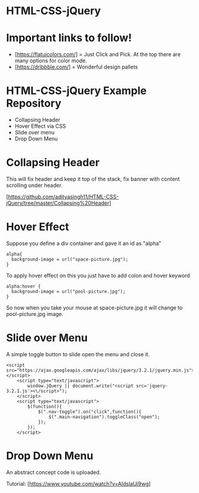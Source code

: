 # HTML-CSS-jQuery

# Important links to follow!

- [https://flatuicolors.com/] = Just Click and Pick. At the top there are many options for color mode.
- [https://dribbble.com/] = Wonderful design pallets

# HTML-CSS-jQuery Example Repository

- Collapsing Header
- Hover Effect via CSS
- Slide over menu
- Drop Down Menu

# Collapsing Header

This will fix header and keep it top of the stack, fix banner with content scrolling under header.

[https://github.com/adityasingh11/HTML-CSS-jQuery/tree/master/Collapsing%20Header]

# Hover Effect

Suppose you define a div container and gave it an id as "alpha"
```
alpha{
  background-image = url("space-picture.jpg");
}
```

To apply hover effect on this you just have to add colon and hover keyword

```
alpha:hover {
  background-image = url("pool-picture.jpg");
}
```

So now when you take your mouse at space-picture.jpg it will change to pool-picture.jpg image.

# Slide over Menu

A simple toggle button to slide open the menu and close it.

```
<script src="https://ajax.googleapis.com/ajax/libs/jquery/3.2.1/jquery.min.js"></script>
    <script type="text/javascript">
        window.jQuery || document.write("<script src='jquery-3.2.1.js'><\/script>");
    </script>
    <script type="text/javascript">
        $(function(){
            $(".nav-toggle").on("click",function(){
                $(".main-navigation").toggleClass("open");
            });
        });
    </script>
```

# Drop Down Menu

An abstract concept code is uploaded.

Tutorial: [https://www.youtube.com/watch?v=AIdslaUj9wg]
